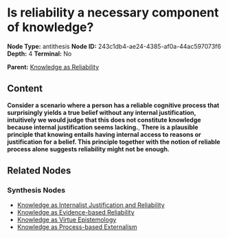 # Is reliability a necessary component of knowledge?

**Node Type:** antithesis
**Node ID:** 243c1db4-ae24-4385-af0a-44ac597073f6
**Depth:** 4
**Terminal:** No

**Parent:** [Knowledge as Reliability](knowledge-as-reliability-synthesis-a47f8b1b-8c2b-41b3-b18b-d4d3f230b342.md)

## Content

**Consider a scenario where a person has a reliable cognitive process that surprisingly yields a true belief without any internal justification, intuitively we would judge that this does not constitute knowledge because internal justification seems lacking.**, **There is a plausible principle that knowing entails having internal access to reasons or justification for a belief. This principle together with the notion of reliable process alone suggests reliability might not be enough.**

## Related Nodes

### Synthesis Nodes

- [Knowledge as Internalist Justification and Reliability](knowledge-as-internalist-justification-and-reliability-synthesis-d1a3ee88-2628-4e12-82b4-70e8bf0e0e79.md)
- [Knowledge as Evidence-based Reliability](knowledge-as-evidence-based-reliability-synthesis-55c4574b-924f-40dd-826a-3ac61c17b5b7.md)
- [Knowledge as Virtue Epistemology](knowledge-as-virtue-epistemology-synthesis-de72908c-ef49-4645-bc36-c527ca0393b6.md)
- [Knowledge as Process-based Externalism](knowledge-as-process-based-externalism-synthesis-298b5e15-177f-40cc-b055-96581673de00.md)
